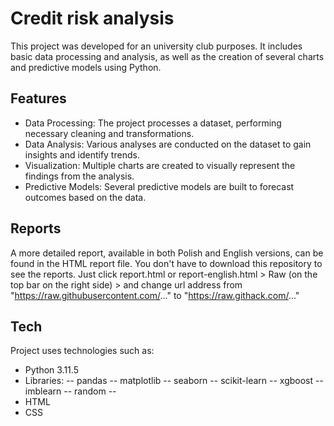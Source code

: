 # Credit risk analysis

This project was developed for an university club purposes. It includes basic data processing and analysis, as well as the creation of several charts and predictive models using Python.

## Features

- Data Processing: The project processes a dataset, performing necessary cleaning and transformations.
- Data Analysis: Various analyses are conducted on the dataset to gain insights and identify trends.
- Visualization: Multiple charts are created to visually represent the findings from the analysis.
- Predictive Models: Several predictive models are built to forecast outcomes based on the data.

## Reports

A more detailed report, available in both Polish and English versions, can be found in the HTML report file. You don't have to download this repository to see the reports. Just click report.html or report-english.html > Raw (on the top bar on the right side) > and change url address from "https://raw.githubusercontent.com/..." to "https://raw.githack.com/..."

## Tech

Project uses technologies such as:

- Python 3.11.5
- Libraries: -- pandas -- matplotlib -- seaborn -- scikit-learn -- xgboost -- imblearn -- random --
- HTML
- CSS
